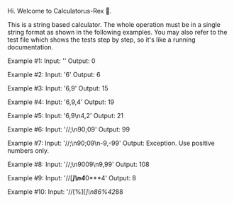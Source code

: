 Hi. Welcome to Calculatorus-Rex 🦖.

This is a string based calculator. The whole operation must be in a single string format as shown in the following examples. You may also refer to the test file which shows the tests step by step, so it's like a running documentation.

Example #1: 
Input: ''
Output: 0

Example #2:
Input: '6'
Output: 6

Example #3:
Input: '6,9'
Output: 15

Example #4:
Input: '6,9,4'
Output: 19

Example #5:
Input: '6,9\n4,2'
Output: 21

Example #6:
Input: '//;\n90;09'
Output: 99

Example #7:
Input: '//;\n90;09\n-9,-99'
Output: Exception. Use positive numbers only.

Example #8:
Input: '//;\n9009\n9,99'
Output: 108

Example #9: 
Input: '//[***]\n4***0***4'
Output: 8

Example #10:
Input: '//[%][*]\n86%42*88